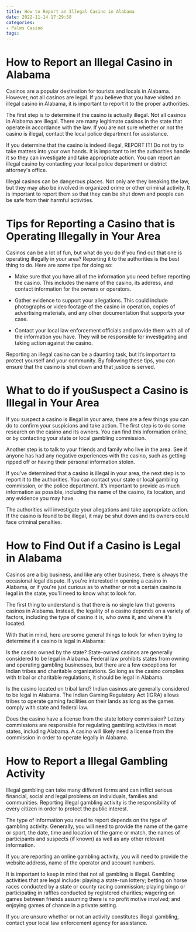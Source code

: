 ```yaml
---
title: How to Report an Illegal Casino in Alabama
date: 2022-11-14 17:29:58
categories:
- Palms Casino
tags:
---
```



#  How to Report an Illegal Casino in Alabama



Casinos are a popular destination for tourists and locals in Alabama. However, not all casinos are legal. If you believe that you have visited an illegal casino in Alabama, it is important to report it to the proper authorities.

The first step is to determine if the casino is actually illegal. Not all casinos in Alabama are illegal. There are many legitimate casinos in the state that operate in accordance with the law. If you are not sure whether or not the casino is illegal, contact the local police department for assistance.

If you determine that the casino is indeed illegal, REPORT IT! Do not try to take matters into your own hands. It is important to let the authorities handle it so they can investigate and take appropriate action. You can report an illegal casino by contacting your local police department or district attorney's office.

Illegal casinos can be dangerous places. Not only are they breaking the law, but they may also be involved in organized crime or other criminal activity. It is important to report them so that they can be shut down and people can be safe from their harmful activities.

#  Tips for Reporting a Casino that is Operating Illegally in Your Area

Casinos can be a lot of fun, but what do you do if you find out that one is operating illegally in your area? Reporting it to the authorities is the best thing to do. Here are some tips for doing so:

* Make sure that you have all of the information you need before reporting the casino. This includes the name of the casino, its address, and contact information for the owners or operators.

* Gather evidence to support your allegations. This could include photographs or video footage of the casino in operation, copies of advertising materials, and any other documentation that supports your case.

* Contact your local law enforcement officials and provide them with all of the information you have. They will be responsible for investigating and taking action against the casino.

Reporting an illegal casino can be a daunting task, but it’s important to protect yourself and your community. By following these tips, you can ensure that the casino is shut down and that justice is served.

#  What to do if youSuspect a Casino is Illegal in Your Area

If you suspect a casino is illegal in your area, there are a few things you can do to confirm your suspicions and take action. The first step is to do some research on the casino and its owners. You can find this information online, or by contacting your state or local gambling commission.

Another step is to talk to your friends and family who live in the area. See if anyone has had any negative experiences with the casino, such as getting ripped off or having their personal information stolen.

If you’ve determined that a casino is illegal in your area, the next step is to report it to the authorities. You can contact your state or local gambling commission, or the police department. It’s important to provide as much information as possible, including the name of the casino, its location, and any evidence you may have.

The authorities will investigate your allegations and take appropriate action. If the casino is found to be illegal, it may be shut down and its owners could face criminal penalties.

#  How to Find Out if a Casino is Legal in Alabama

Casinos are a big business, and like any other business, there is always the occasional legal dispute. If you're interested in opening a casino in Alabama, or if you're just curious as to whether or not a certain casino is legal in the state, you'll need to know what to look for.

The first thing to understand is that there is no single law that governs casinos in Alabama. Instead, the legality of a casino depends on a variety of factors, including the type of casino it is, who owns it, and where it's located.

With that in mind, here are some general things to look for when trying to determine if a casino is legal in Alabama:

Is the casino owned by the state? 
State-owned casinos are generally considered to be legal in Alabama. Federal law prohibits states from owning and operating gambling businesses, but there are a few exceptions for Indian tribes and charitable organizations. So long as the casino complies with tribal or charitable regulations, it should be legal in Alabama.

Is the casino located on tribal land? 
Indian casinos are generally considered to be legal in Alabama. The Indian Gaming Regulatory Act (IGRA) allows tribes to operate gaming facilities on their lands as long as the games comply with state and federal law.

Does the casino have a license from the state lottery commission? 
Lottery commissions are responsible for regulating gambling activities in most states, including Alabama. A casino will likely need a license from the commission in order to operate legally in Alabama.

#  How to Report a Illegal Gambling Activity

Illegal gambling can take many different forms and can inflict serious financial, social and legal problems on individuals, families and communities. Reporting illegal gambling activity is the responsibility of every citizen in order to protect the public interest.

The type of information you need to report depends on the type of gambling activity. Generally, you will need to provide the name of the game or sport, the date, time and location of the game or match, the names of participants and suspects (if known) as well as any other relevant information.

If you are reporting an online gambling activity, you will need to provide the website address, name of the operator and account numbers.

It is important to keep in mind that not all gambling is illegal. Gambling activities that are legal include: playing a state-run lottery; betting on horse races conducted by a state or county racing commission; playing bingo or participating in raffles conducted by registered charities; wagering on games between friends assuming there is no profit motive involved; and enjoying games of chance in a private setting.

If you are unsure whether or not an activity constitutes illegal gambling, contact your local law enforcement agency for assistance.